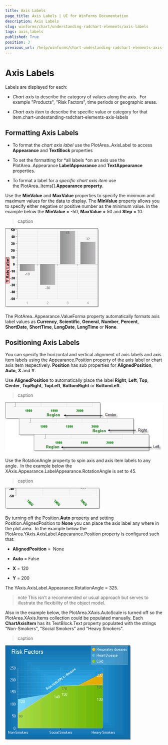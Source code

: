 ```yaml
---
title: Axis Labels
page_title: Axis Labels | UI for WinForms Documentation
description: Axis Labels
slug: winforms/chart/understanding-radchart-elements/axis-labels
tags: axis,labels
published: True
position: 3
previous_url: /help/winforms/chart-undestanding-radchart-elements-axis-labels.html
---
```


# Axis Labels



Labels are displayed for each:

* *Chart axis* to describe the category of values along the axis.  For example "Products", "Risk Factors", time periods or geographic areas. 


* *Chart axis item* to describe the specific value or category for that item.chart-undestanding-radchart-elements-axis-labels

## Formatting Axis Labels

* To format the *chart axis label* use the PlotArea.<axis>.AxisLabel to access __Appearance__ and __TextBlock__ properties 


* To set the formatting for *all labels *on an axis use the PlotArea.<axis>.Appearance __LabelAppearance__ and __TextAppearance__ properties. 


* To format a label for a *specific chart axis item* use the PlotArea.<axis>.Items[].__Appearance property__. 

Use the __MinValue__ and __MaxValue__ properties to specify the minimum and maximum values for the data to display. The __MinValue__ property allows you to specify either negative or positive number as the minimum value. In the example below the __MinValue__ = -50, __MaxValue__ = 50 and __Step__ = 10.
>caption 

![chart-undestanding-radchart-elements-axis-labels 001](images/chart-undestanding-radchart-elements-axis-labels001.png)

The PlotArea.<axis>.Appearance.ValueForma property automatically formats axis label values as __Currency__, __Scientific__, __General__, __Number__, __Percent__, __ShortDate__, __ShortTime__, __LongDate__, __LongTime__ or __None__.

## Positioning Axis Labels

You can specify the horizontal and vertical alignment of axis labels and axis item labels using the Appearance.Position property of the axis label or chart axis item respectively. __Position__ has sub properties for __AlignedPosition__, __Auto__, __X__ and __Y__.  

Use __AlignedPosition__ to automatically place the label __Right__, __Left__, __Top__, __Center__, __TopRight__, __TopLeft__, __BottomRight__ or __BottomLeft__.  
>caption 

![chart-undestanding-radchart-elements-axis-labels 002](images/chart-undestanding-radchart-elements-axis-labels002.png)

Use the RotationAngle property to spin axis and axis item labels to any angle.  In the example below the XAxis.Appearance.LabelAppearance.RotationAngle is set to 45.
>caption 

![chart-undestanding-radchart-elements-axis-labels 003](images/chart-undestanding-radchart-elements-axis-labels003.png)

By turning off the Position.__Auto__ property and setting Position.AlignedPosition to __None__ you can place the axis label any where in the plot area.  In the example below the PlotArea.YAxis.AxisLabel.Appearance.Position property is configured such that:

* __AlignedPosition__ =  None 


* __Auto__ = False 


* __X__ = 120 


* __Y__ = 200

The YAxis.AxisLabel.Appearance.RotationAngle = 325. 

>note This isn't a recommended or usual approach but serves to illustrate the flexibility of the object model.
>


Also in the example below, the PlotArea.XAxis.AutoScale is turned off so the PlotArea.XAxis.Items collection could be populated manually. Each __ChartAxisItem__ has its TextBlock.Text property populated with the strings "Non-Smokers", "Social Smokers" and "Heavy Smokers".
>caption 

![chart-undestanding-radchart-elements-axes 003](images/chart-undestanding-radchart-elements-axes003.png)
